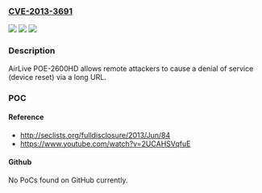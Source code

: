 ### [CVE-2013-3691](https://cve.mitre.org/cgi-bin/cvename.cgi?name=CVE-2013-3691)
![](https://img.shields.io/static/v1?label=Product&message=n%2Fa&color=blue)
![](https://img.shields.io/static/v1?label=Version&message=n%2Fa&color=blue)
![](https://img.shields.io/static/v1?label=Vulnerability&message=n%2Fa&color=brighgreen)

### Description

AirLive POE-2600HD allows remote attackers to cause a denial of service (device reset) via a long URL.

### POC

#### Reference
- http://seclists.org/fulldisclosure/2013/Jun/84
- https://www.youtube.com/watch?v=2UCAHSVqfuE

#### Github
No PoCs found on GitHub currently.

